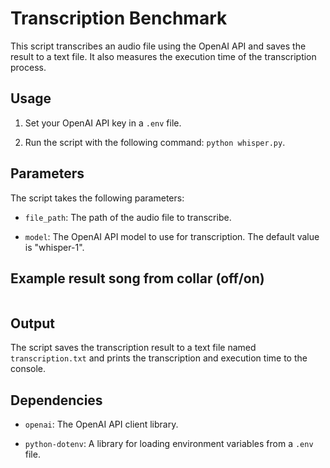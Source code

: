 # Transcription Benchmark

This script transcribes an audio file using the OpenAI API and saves the result to a text file. It also measures the execution time of the transcription process.

## Usage

1. Set your OpenAI API key in a `.env` file.

2. Run the script with the following command: `python whisper.py`.

## Parameters

The script takes the following parameters:

- `file_path`: The path of the audio file to transcribe.

- `model`: The OpenAI API model to use for transcription. The default value is "whisper-1".

## Example result song from collar (off/on)
```我才不會厲害 Are you scared? But I don't care 樣氣只寫作 模特兒 我要轉角站 岸裡的小雞就像太空巨大 妳 tão êtes fat 太多真真 太多假真真 你乜都會問 等一等我分分身 Aye 只想拉近 只想血化這族群 即刻揮開滿軍 點點燈 先至震撼 Wanna be hit it I don't need a reason 人等著 交通燈 開機通通燕雲 Ah 只想聲音不延文 Just wait Ah 跳製跳脫興奮 全世界別要灰暗 聲覺只想開燈 不想鐵膩 只想沸騰 不想過敏 推爆波瓦 鬆開繃緊 不准怨恨 不准破陷 Shut down Na na na na na 玩得最燦爛 局促再轉換 Shut down Na na na na na 識機無困難 只需要開關 Mini mini mini mini me Is all I got a All I got a be bruh We just wanna rock it up Do what I wanna do What's up 一種新音 不需醫生要養份 點起烈音 4 3 2 1 爆上門 兩個空分 瘋狂跟蹤玩 不眠不熱 放重生 看完 睜眼一瞬 Um 只想聲音不要亂 Just wait Ah 跳製跳脫興奮 全世界別要灰暗 Sing a song 只想開燈 不想節能 只想沸騰 不想過敏 推爆波瓦 鬆開繃緊 不准怨恨 不准破陷 Shut down Na na na na na 玩得最燦爛 局促再轉換 Shut down Na na na na na 色機無困難 只需要hold Shut down Shut shut shut shut down Shut shut shut shut 這刻我要放假 Just wait Ah 跳製跳脫興奮 Na Now we just dive in Shut down Na na na na na Shut shut shut shut down Shut shut shut shut down Shut shut shut shut down Shut down
```



## Output

The script saves the transcription result to a text file named `transcription.txt` and prints the transcription and execution time to the console.

## Dependencies

- `openai`: The OpenAI API client library.

- `python-dotenv`: A library for loading environment variables from a `.env` file.
